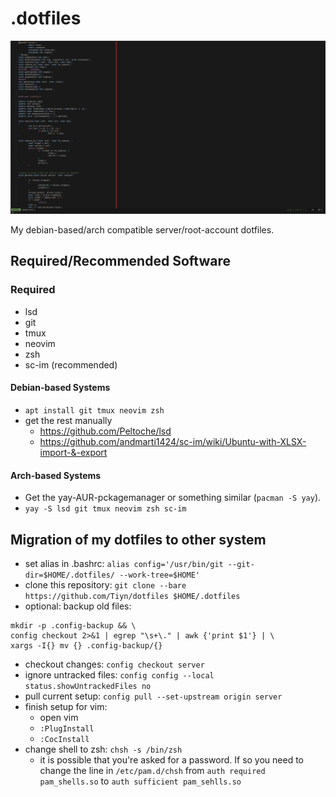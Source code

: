 # .dotfiles

![vim-example](vim-example.jpg)

My debian-based/arch compatible server/root-account dotfiles.

## Required/Recommended Software

### Required

- lsd
- git
- tmux
- neovim
- zsh
- sc-im (recommended)

#### Debian-based Systems

- `apt install git tmux neovim zsh`
- get the rest manually
  - https://github.com/Peltoche/lsd
  - https://github.com/andmarti1424/sc-im/wiki/Ubuntu-with-XLSX-import-&-export

#### Arch-based Systems

- Get the yay-AUR-pckagemanager or something similar (`pacman -S yay`).
- `yay -S lsd git tmux neovim zsh sc-im`

## Migration of my dotfiles to other system

- set alias in .bashrc: `alias config='/usr/bin/git --git-dir=$HOME/.dotfiles/ --work-tree=$HOME'`
- clone this repository: `git clone --bare https://github.com/Tiyn/dotfiles $HOME/.dotfiles`
- optional: backup old files:
```
mkdir -p .config-backup && \
config checkout 2>&1 | egrep "\s+\." | awk {'print $1'} | \
xargs -I{} mv {} .config-backup/{}
```
- checkout changes: `config checkout server`
- ignore untracked files: `config config --local status.showUntrackedFiles no`
- pull current setup: `config pull --set-upstream origin server`
- finish setup for vim:
  - open vim
  - `:PlugInstall`
  - `:CocInstall`
- change shell to zsh: `chsh -s /bin/zsh`
  - it is possible that you're asked for a password. If so you need to change
  the line in `/etc/pam.d/chsh` from `auth required pam_shells.so` to
  `auth sufficient pam_sehlls.so`

